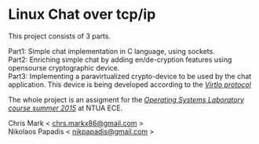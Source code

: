 # Linux Chat over tcp/ip

This project consists of 3 parts.

Part1: Simple chat implementation in C language, using sockets.<br />
Part2: Enriching simple chat by adding en/de-cryption features using opensourse cryptographic device.<br />
Part3: Implementing a paravirtualized crypto-device to be used by the chat application. This device is being developed according to the [*VirtIo protocol*](http://www.ibm.com/developerworks/library/l-virtio/)

The whole project is an assigment for the [*Operating Systems Laboratory course summer 2015*](http://www.cslab.ece.ntua.gr/courses/compsyslab/) at NTUA ECE.


Chris Mark  < chrs.markx86@gmail.com ><br />
Nikolaos Papadis < nikpapadis@gmail.com > 
